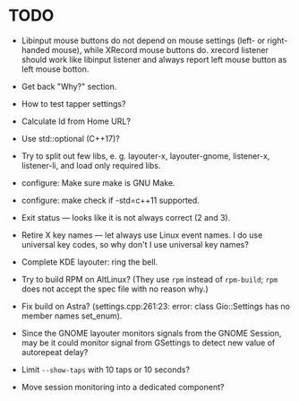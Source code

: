 <!--
    ---------------------------------------------------------------------- copyright and license ---
    File: doc/en/todo.md
    Copyright 🄯 2014, 2016—2017, 2019—2023 Van de Bugger.
    This file is part of Tapper.
    SPDX-License-Identifier: GPL-3.0-or-later
    ---------------------------------------------------------------------- copyright and license ---
-->

TODO
====

*   Libinput mouse buttons do not depend on mouse settings (left- or right-handed mouse), while
    XRecord mouse buttons do. xrecord listener should work like libinput listener and always
    report left mouse button as left mouse botton.

*   Get back "Why?" section.

*   How to test tapper settings?

*   Calculate Id from Home URL?

*   Use std::optional (C++17)?

*   Try to split out few libs, e. g. layouter-x, layouter-gnome, listener-x, listener-li,
    and load only required libs.

*   configure: Make sure make is GNU Make.

*   configure: make check if -std=c++11 supported.

*   Exit status — looks like it is not always correct (2 and 3).

*   Retire X key names — let always use Linux event names. I do use universal key codes, so why
    don't I use universal key names?

*   Complete KDE layouter: ring the bell.

*   Try to build RPM on AltLinux? (They use `rpm` instead of `rpm-build`; `rpm` does not accept
    the spec file with no reason why.)

*   Fix build on Astra? (settings.cpp:261:23: error: class Gio::Settings has no member names
    set_enum).

*   Since the GNOME layouter monitors signals from the GNOME Session, may be it could monitor
    signal from GSettings to detect new value of autorepeat delay?

*   Limit `--show-taps` with 10 taps or 10 seconds?

*   Move session monitoring into a dedicated component?

<!-- end of file -->
